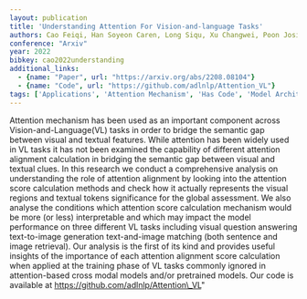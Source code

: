 ```yaml
---
layout: publication
title: 'Understanding Attention For Vision-and-language Tasks'
authors: Cao Feiqi, Han Soyeon Caren, Long Siqu, Xu Changwei, Poon Josiah
conference: "Arxiv"
year: 2022
bibkey: cao2022understanding
additional_links:
  - {name: "Paper", url: "https://arxiv.org/abs/2208.08104"}
  - {name: "Code", url: "https://github.com/adlnlp/Attention_VL"}
tags: ['Applications', 'Attention Mechanism', 'Has Code', 'Model Architecture', 'Training Techniques', 'Transformer']
---
```

Attention mechanism has been used as an important component across Vision-and-Language(VL) tasks in order to bridge the semantic gap between visual and textual features. While attention has been widely used in VL tasks it has not been examined the capability of different attention alignment calculation in bridging the semantic gap between visual and textual clues. In this research we conduct a comprehensive analysis on understanding the role of attention alignment by looking into the attention score calculation methods and check how it actually represents the visual regions and textual tokens significance for the global assessment. We also analyse the conditions which attention score calculation mechanism would be more (or less) interpretable and which may impact the model performance on three different VL tasks including visual question answering text-to-image generation text-and-image matching (both sentence and image retrieval). Our analysis is the first of its kind and provides useful insights of the importance of each attention alignment score calculation when applied at the training phase of VL tasks commonly ignored in attention-based cross modal models and/or pretrained models. Our code is available at https://github.com/adlnlp/Attention\_VL"
